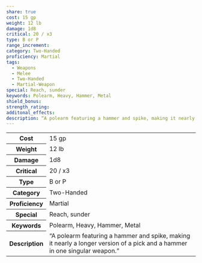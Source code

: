 ```yaml
---
share: true
cost: 15 gp
weight: 12 lb
damage: 1d8
critical: 20 / x3
type: B or P
range_increment: 
category: Two-Handed
proficiency: Martial
tags:
  - Weapons
  - Melee
  - Two-Handed
  - Martial-Weapon
special: Reach, sunder
keywords: Polearm, Heavy, Hammer, Metal
shield_bonus: 
strength_rating: 
additonal_effects: 
description: “A polearm featuring a hammer and spike, making it nearly a longer version of a pick and a hammer in one singular weapon.”
---
```

<p><span dir="ltr" style="overflow-x: auto;"><table><tbody><tr><th dir="ltr">Cost</th><td dir="ltr">15 gp</td></tr><tr><th dir="ltr">Weight</th><td dir="ltr">12 lb</td></tr><tr><th dir="ltr">Damage</th><td dir="ltr">1d8</td></tr><tr><th dir="ltr">Critical</th><td dir="ltr">20 / x3</td></tr><tr><th dir="ltr">Type</th><td dir="ltr">B or P</td></tr><tr><th dir="ltr">Category</th><td dir="ltr">Two-Handed</td></tr><tr><th dir="ltr">Proficiency</th><td dir="ltr">Martial</td></tr><tr><th dir="ltr">Special</th><td dir="ltr">Reach, sunder</td></tr><tr><th dir="ltr">Keywords</th><td dir="ltr">Polearm, Heavy, Hammer, Metal</td></tr><tr><th dir="ltr">Description</th><td dir="ltr">“A polearm featuring a hammer and spike, making it nearly a longer version of a pick and a hammer in one singular weapon.”</td></tr></tbody></table></span></p>